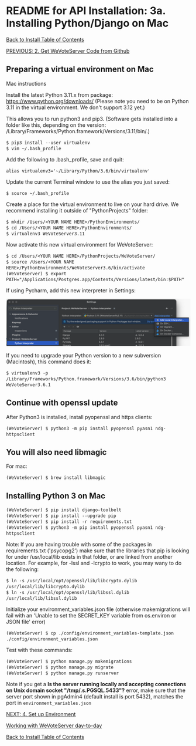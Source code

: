 # README for API Installation: 3a. Installing Python/Django on Mac

[Back to Install Table of Contents](README_API_INSTALL.md)

[PREVIOUS: 2. Get WeVoteServer Code from Github](README_API_INSTALL_CODE_FROM_GITHUB.md)

## Preparing a virtual environment on Mac

Mac instructions 

Install the latest Python 3.11.x from package: https://www.python.org/downloads/ (Please note you need to be on Python 3.11 in the virtual environment. We don't support 3.12 yet.)

This allows you to run python3 and pip3. 
(Software gets installed into a folder like this, depending on the version: /Library/Frameworks/Python.framework/Versions/3.11/bin/.)

    $ pip3 install --user virtualenv
    $ vim ~/.bash_profile

Add the following to .bash_profile, save and quit:

    alias virtualenv3='~/Library/Python/3.6/bin/virtualenv'

Update the current Terminal window to use the alias you just saved:

    $ source ~/.bash_profile

Create a place for the virtual environment to live on your hard drive. We recommend installing it 
outside of "PythonProjects" folder:

    $ mkdir /Users/<YOUR NAME HERE>/PythonEnvironments/
    $ cd /Users/<YOUR NAME HERE>/PythonEnvironments/
    $ virtualenv3 WeVoteServer3.11

Now activate this new virtual environment for WeVoteServer:

    $ cd /Users/<YOUR NAME HERE>/PythonProjects/WeVoteServer/
    $ source /Users/<YOUR NAME HERE>/PythonEnvironments/WeVoteServer3.6/bin/activate
    (WeVoteServer) $ export PATH="/Applications/Postgres.app/Contents/Versions/latest/bin:$PATH"
    
If using Pycharm, add this new interpreter in Settings:

![PycharmPythonUpgradeAddInterpreter.png](images%2FPycharmPythonUpgradeAddInterpreter.png)

If you need to upgrade your Python version to a new subversion (Macintosh), this command does it:

    $ virtualenv3 -p /Library/Frameworks/Python.framework/Versions/3.6/bin/python3 WeVoteServer3.6.1

## Continue with openssl update 

After Python3 is installed, install pyopenssl and https clients:
 
    (WeVoteServer) $ python3 -m pip install pyopenssl pyasn1 ndg-httpsclient
 
## You will also need libmagic

For mac:

    (WeVoteServer) $ brew install libmagic
    
## Installing Python 3 on Mac

    (WeVoteServer) $ pip install django-toolbelt
    (WeVoteServer) $ pip install --upgrade pip
    (WeVoteServer) $ pip install -r requirements.txt
    (WeVoteServer) $ python3 -m pip install pyopenssl pyasn1 ndg-httpsclient
    
Note: If you are having trouble with some of the packages in requirements.txt ('psycopg2') make sure that the
libraries that pip is looking for under /usr/local/lib exists in that folder, or are linked from another location.
For example, for -lssl and -lcrypto to work, you may wany to do the following:

    $ ln -s /usr/local/opt/openssl/lib/libcrypto.dylib /usr/local/lib/libcrypto.dylib
    $ ln -s /usr/local/opt/openssl/lib/libssl.dylib /usr/local/lib/libssl.dylib
    
Initialize your environment_variables.json file (otherwise makemigrations will fail with an 
'Unable to set the SECRET_KEY variable from os.environ or JSON file' error)

    (WeVoteServer) $ cp ./config/environment_variables-template.json ./config/environment_variables.json


Test with these commands:
    
    (WeVoteServer) $ python manage.py makemigrations
    (WeVoteServer) $ python manage.py migrate
    (WeVoteServer) $ python manage.py runserver
    
Note if you get a **Is the server running locally and accepting connections on Unix domain socket "/tmp/.s.PGSQL.5433"?**
error, make sure that the server port shown in pgAdmin4 (default install is port 5432), matches the port in 
`environment_variables.json`
 

[NEXT: 4. Set up Environment](README_API_INSTALL_SETUP_ENVIRONMENT.md)

[Working with WeVoteServer day-to-day](README_WORKING_WITH_WE_VOTE_SERVER.md)

[Back to Install Table of Contents](README_API_INSTALL.md)
